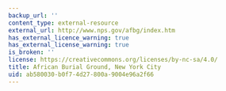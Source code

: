 ```yaml
---
backup_url: ''
content_type: external-resource
external_url: http://www.nps.gov/afbg/index.htm
has_external_licence_warning: true
has_external_license_warning: true
is_broken: ''
license: https://creativecommons.org/licenses/by-nc-sa/4.0/
title: African Burial Ground, New York City
uid: ab580030-b0f7-4d27-800a-9004e96a2f66
---
```

